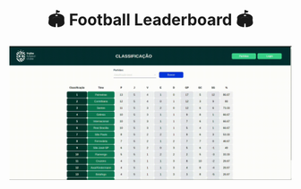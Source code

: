 <h1 align="center">🏟️  Football Leaderboard  🏟️</h1>

<div align='center'>
<img alt="tfc-img" src="./tfc.gif">
</div>